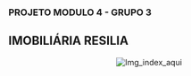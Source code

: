### PROJETO MODULO 4 - GRUPO 3
## IMOBILIÁRIA RESILIA


<div align="center">
<img src="src/View/img_imobiliaria_logo.jpeg" alt="Img_index_aqui"/>
</div>